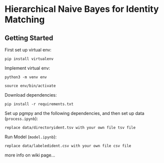 # Hierarchical Naive Bayes for Identity Matching

## Getting Started

First set up virtual env:
```
pip install virtualenv
```
Implement virtual env:
```
python3 -m venv env
```
```
source env/bin/activate
```
Download dependencies:
```
pip install -r requirements.txt
```
Set up pgmpy and the following dependencies, and then set up data (`process.ipynb`):
```
replace data/directoryident.tsv with your own file tsv file
```
Run Model (`model.ipynb`):
```
replace data/labeledident.csv with your own file csv file
```

more info on wiki page...
